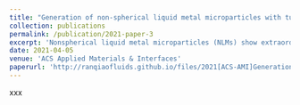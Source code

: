 ```yaml
---
title: "Generation of non-spherical liquid metal microparticles with tunable shapes exhibiting electrostatic-responsive performance"
collection: publications
permalink: /publication/2021-paper-3
excerpt: 'Nonspherical liquid metal microparticles (NLMs) show extraordinary potential in various applications due to their multifunctional and structural advantages. To one-step-produce shaped NLMs with high efficiency, high controllability, and free of template, a facile microfluidic strategy named rotary flow shearing (RFS) is reported. A high-speed viscous shearing flow is provided by two counter-rotating rotors in the carrier fluid, inducing continuous pinch-off of liquid metal flowing from a capillary tube positioned in face of the slit between two rotors. The realtime oxidation realizes the rapid solidification of the pinching neck and the liquid metal surface during the RFS process, resulting in massive NLMs. Different from other microfluidic methods, the RFS enables tunable shapes of NLMs, especially for working materials at high viscosities. The collected NLMs exhibit special electrostatic-responsive performances including translation, rotation, reciprocation, and lining up under the manipulation of an external electric field. Such NLMs can be promisingly used for the construction of novel micromotors and soft electronics.'
date: 2021-04-05
venue: 'ACS Applied Materials & Interfaces'
paperurl: 'http://ranqiaofluids.github.io/files/2021[ACS-AMI]Generation.pdf'
---
```

xxx
